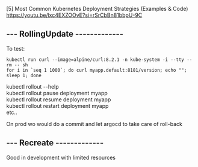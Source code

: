 [5]	Most Common Kubernetes Deployment Strategies (Examples & Code)<br>
https://youtu.be/lxc4EXZOOvE?si=rSrCbBn81bbpU-9C

## --- RollingUpdate -------------
To test:
```
kubectl run curl --image=alpine/curl:8.2.1 -n kube-system -i --tty --rm -- sh
for i in `seq 1 1000`; do curl myapp.default:8181/version; echo ""; sleep 1; done
```
kubectl rollout --help<br>
kubectl rollout pause deployment myapp<br>
kubectl rollout resume deployment myapp<br>
kubectl rollout restart deployment myapp<br>
etc..

On prod wo would do a commit and let argocd to take care of roll-back
## --- Recreate -------------
Good in development with limited resources

